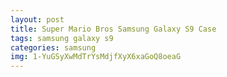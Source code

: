```yaml
---
layout: post
title: Super Mario Bros Samsung Galaxy S9 Case
tags: samsung galaxy s9
categories: samsung
img: 1-YuGSyXwMdTrYsMdjfXyX6xaGoQ8oeaG
---
```

